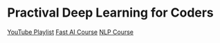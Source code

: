 # Practival Deep Learning for Coders

[YouTube Playlist](https://www.youtube.com/playlist?list=PLfYUBJiXbdtRUvTUYpLdfHHp9a58nWVXP)
[Fast AI Course](https://www.fast.ai/)
[NLP Course](https://huggingface.co/learn/nlp-course)
